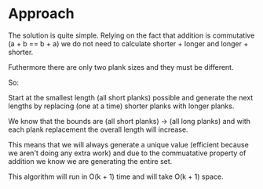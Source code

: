 # Approach

The solution is quite simple. Relying on the fact that addition is commutative (a + b == b + a) we do not need to calculate shorter + longer and longer + shorter.

Futhermore there are only two plank sizes and they must be different.

So:

Start at the smallest length (all short planks) possible and generate the next lengths by replacing (one at a time) shorter planks with longer planks.

We know that the bounds are (all short planks) -> (all long planks) and with each plank replacement the overall length will increase.

This means that we will always generate a unique value (efficient because we aren't doing any extra work) and due to the commuatative property of addition we know we are generating the entire set.

This algorithm will run in O(k + 1) time and will take O(k + 1) space.
